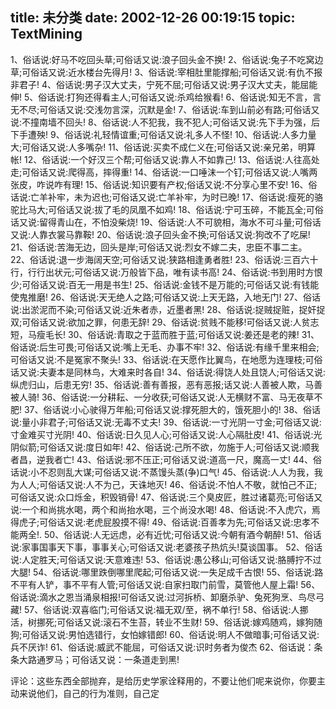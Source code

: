 title: 未分类
date: 2002-12-26 00:19:15
topic: TextMining
---

1、俗话说:好马不吃回头草;可俗话又说:浪子回头金不换!
2、俗话说:兔子不吃窝边草;可俗话又说:近水楼台先得月!
3、俗话说:宰相肚里能撑船;可俗话又说:有仇不报非君子!
4、俗话说:男子汉大丈夫，宁死不屈;可俗话又说:男子汉大丈夫，能屈能伸!
5、俗话说:打狗还得看主人;可俗话又说:杀鸡给猴看!
6、俗话说:知无不言，言无不尽;可俗话又说:交浅勿言深，沉默是金!
7、俗话说:车到山前必有路;可俗话又说:不撞南墙不回头!
8、俗话说:人不犯我，我不犯人;可俗话又说:先下手为强，后下手遭殃!
9、俗话说:礼轻情谊重;可俗话又说:礼多人不怪!
10、俗话说:人多力量大;可俗话又说:人多嘴杂!
11、俗话说:买卖不成仁义在;可俗话又说:亲兄弟，明算帐!
12、俗话说:一个好汉三个帮;可俗话又说:靠人不如靠己!
13、俗话说:人往高处走;可俗话又说:爬得高，摔得重!
14、俗话说:一口唾沫一个钉;可俗话又说:人嘴两张皮，咋说咋有理!
15、俗话说:知识要有产权;俗话又说:不分享心里不安!
16、俗话说:亡羊补牢，未为迟也;可俗话又说:亡羊补牢，为时已晚!
17、俗话说:瘦死的骆驼比马大;可俗话又说:拔了毛的凤凰不如鸡!
18、俗话说:宁可玉碎，不能瓦全;可俗话又说:留得青山在，不怕没柴烧!
19、俗话说:人不可貌相，海水不可斗量;可俗话又说:人靠衣裳马靠鞍!
20、俗话说:浪子回头金不换;可俗话又说:狗改不了吃屎!
21、俗话说:苦海无边，回头是岸;可俗话又说:烈女不嫁二夫，忠臣不事二主。
22、俗话说:退一步海阔天空;可俗话又说:狭路相逢勇者胜!
23、俗话说:三百六十行，行行出状元;可俗话又说:万般皆下品，唯有读书高!
24、俗话说:书到用时方恨少;可俗话又说:百无一用是书生!
25、俗话说:金钱不是万能的;可俗话又说:有钱能使鬼推磨!
26、俗话说:天无绝人之路;可俗话又说:上天无路，入地无门!
27、俗话说:出淤泥而不染;可俗话又说:近朱者赤，近墨者黑!
28、俗话说:捉贼捉赃，捉奸捉双;可俗话又说:欲加之罪，何患无辞!
29、俗话说:贫贱不能移!可俗话又说:人贫志短，马瘦毛长!
30、俗话说:青取之于蓝而胜于蓝;可俗话又说:姜还是老的辣!
31、俗话说:后生可畏;可俗话又说:嘴上无毛、办事不牢!
32、俗话说:有缘千里来相会;可俗话又说:不是冤家不聚头!
33、俗话说:在天愿作比翼鸟，在地愿为连理枝;可俗话又说:夫妻本是同林鸟，大难来时各自!
34、俗话说:得饶人处且饶人;可俗话又说:纵虎归山，后患无穷!
35、俗话说:善有善报，恶有恶报;话又说:人善被人欺，马善被人骑!
36、俗话说:一分耕耘、一分收获;可俗话又说:人无横财不富、马无夜草不肥!
37、俗话说:小心驶得万年船;可俗话又说:撑死胆大的，饿死胆小的!
38、俗话说:量小非君子;可俗话又说:无毒不丈夫!
39、俗话说:一寸光阴一寸金;可俗话又说:寸金难买寸光阴!
40、俗话说:日久见人心;可俗话又说:人心隔肚皮!
41、俗话说:光阴似箭;可俗话又说:度日如年!
42、俗话说:己所不欲，勿施于人;可俗话又说:顺我者昌，逆我者亡!
43、俗话说:邪不压正;可俗话又说:道高一尺，魔高一丈!
44、俗话说:小不忍则乱大谋;可俗话又说:不蒸馒头蒸(争)口气!
45、俗话说:人人为我，我为人人;可俗话又说:人不为己，天诛地灭!
46、俗话说:不怕人不敬，就怕己不正;可俗话又说:众口烁金，积毁销骨!
47、俗话说:三个臭皮匠，胜过诸葛亮;可俗话又说:一个和尚挑水喝，两个和尚抬水喝，三个尚没水喝!
48、俗话说:不入虎穴，焉得虎子;可俗话又说:老虎屁股摸不得!
49、俗话说:百善孝为先;可俗话又说:忠孝不能两全!.
50、俗话说:人无远虑，必有近忧;可俗话又说:今朝有酒今朝醉!
51、俗话说:家事国事天下事，事事关心;可俗话又说:老婆孩子热炕头!莫谈国事。
52、俗话说:人定胜天;可俗话又说:天意难违!
53、俗话说:愚公移山;可俗话又说:胳膊拧不过大腿!
54、俗话说:哪里跌倒哪里爬起;可俗话又说:一失足成千古恨!
55、俗话说:路不平有人铲，事不平有人管;可俗话又说:自家扫取门前雪，莫管他人屋上霜!
56、俗话说:滴水之恩当涌泉相报!可俗话又说:过河拆桥、卸磨杀驴、兔死狗烹、鸟尽弓藏!
57、俗话说:双喜临门;可俗话又说:福无双/至，祸不单行!
58、俗话说:人挪活，树挪死;可俗话又说:滚石不生苔，转业不生财!
59、俗话说:嫁鸡随鸡，嫁狗随狗;可俗话又说:男怕选错行，女怕嫁错郎!
60、俗话说:明人不做暗事;可俗话又说:兵不厌诈!
61、俗话说:威武不能屈，可俗话又说:识时务者为俊杰
62、俗话说：条条大路通罗马；可俗话又说：一条道走到黑!

评论：这些东西全部抛弃，是给历史学家诠释用的，不要让他们呢来说你，你要主动来说他们，自己的行为准则，自己定

